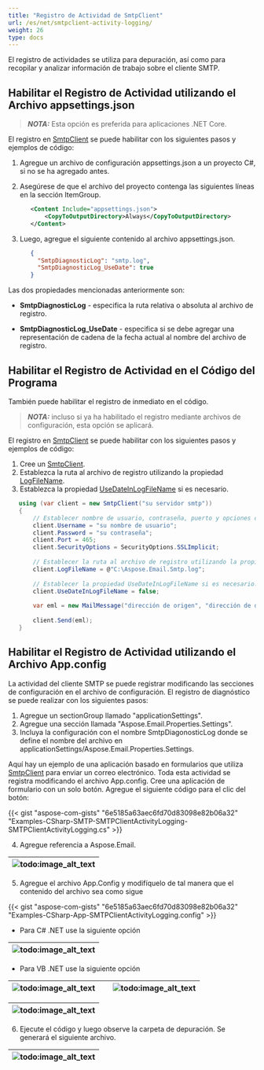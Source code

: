 ```yaml
---
title: "Registro de Actividad de SmtpClient"
url: /es/net/smtpclient-activity-logging/
weight: 26
type: docs
---
```


El registro de actividades se utiliza para depuración, así como para recopilar y analizar información de trabajo sobre el cliente SMTP.

## **Habilitar el Registro de Actividad utilizando el Archivo appsettings.json**

> **_NOTA:_** Esta opción es preferida para aplicaciones .NET Core.

El registro en [SmtpClient](https://reference.aspose.com/email/net/aspose.email.clients.smtp/smtpclient/) se puede habilitar con los siguientes pasos y ejemplos de código:

1. Agregue un archivo de configuración appsettings.json a un proyecto C#, si no se ha agregado antes.
2. Asegúrese de que el archivo del proyecto contenga las siguientes líneas en la sección ItemGroup.

   ```xml
      <Content Include="appsettings.json">
          <CopyToOutputDirectory>Always</CopyToOutputDirectory>
      </Content>
   ```

3. Luego, agregue el siguiente contenido al archivo appsettings.json.

   ```json
      {
        "SmtpDiagnosticLog": "smtp.log",
        "SmtpDiagnosticLog_UseDate": true
      }
   ```

Las dos propiedades mencionadas anteriormente son:

- **SmtpDiagnosticLog** - especifica la ruta relativa o absoluta al archivo de registro.

- **SmtpDiagnosticLog_UseDate** - especifica si se debe agregar una representación de cadena de la fecha actual al nombre del archivo de registro.

## **Habilitar el Registro de Actividad en el Código del Programa**

También puede habilitar el registro de inmediato en el código.

> **_NOTA:_** incluso si ya ha habilitado el registro mediante archivos de configuración, esta opción se aplicará.

El registro en [SmtpClient](https://reference.aspose.com/email/net/aspose.email.clients.smtp/smtpclient/) se puede habilitar con los siguientes pasos y ejemplos de código:

1. Cree un [SmtpClient](https://reference.aspose.com/email/net/aspose.email.clients.smtp/smtpclient/).
2. Establezca la ruta al archivo de registro utilizando la propiedad [LogFileName](https://reference.aspose.com/email/net/aspose.email.clients/emailclient/logfilename/).
3. Establezca la propiedad [UseDateInLogFileName](https://reference.aspose.com/email/net/aspose.email.clients/emailclient/usedateinlogfilename/) si es necesario.

```cs
   using (var client = new SmtpClient("su servidor smtp"))
   {
       // Establecer nombre de usuario, contraseña, puerto y opciones de seguridad
       client.Username = "su nombre de usuario";
       client.Password = "su contraseña";
       client.Port = 465;
       client.SecurityOptions = SecurityOptions.SSLImplicit;
   
       // Establecer la ruta al archivo de registro utilizando la propiedad LogFileName.
       client.LogFileName = @"C:\Aspose.Email.Smtp.log";
       
       // Establecer la propiedad UseDateInLogFileName si es necesario.
       client.UseDateInLogFileName = false;
   
       var eml = new MailMessage("dirección de origen", "dirección de destino", "este es un asunto de prueba", "este es un cuerpo de prueba");
   
       client.Send(eml);
   }
```

## **Habilitar el Registro de Actividad utilizando el Archivo App.config**

La actividad del cliente SMTP se puede registrar modificando las secciones de configuración en el archivo de configuración. El registro de diagnóstico se puede realizar con los siguientes pasos:

1. Agregue un sectionGroup llamado "applicationSettings".
2. Agregue una sección llamada "Aspose.Email.Properties.Settings".
3. Incluya la configuración con el nombre SmtpDiagonosticLog donde se define el nombre del archivo en applicationSettings/Aspose.Email.Properties.Settings.

Aquí hay un ejemplo de una aplicación basado en formularios que utiliza [SmtpClient](https://apireference.aspose.com/email/net/aspose.email.clients.smtp/smtpclient) para enviar un correo electrónico. Toda esta actividad se registra modificando el archivo App.config. Cree una aplicación de formulario con un solo botón. Agregue el siguiente código para el clic del botón:

{{< gist "aspose-com-gists" "6e5185a63aec6fd70d83098e82b06a32" "Examples-CSharp-SMTP-SMTPClientActivityLogging-SMTPClientActivityLogging.cs" >}}

4. Agregue referencia a Aspose.Email.

|![todo:image_alt_text](utility-features-smtp-client_1.png)|
| :- |

5. Agregue el archivo App.Config y modifíquelo de tal manera que el contenido del archivo sea como sigue

{{< gist "aspose-com-gists" "6e5185a63aec6fd70d83098e82b06a32" "Examples-CSharp-App-SMTPClientActivityLogging.config" >}}

- Para C# .NET use la siguiente opción

|![todo:image_alt_text](utility-features-smtp-client_2.png)|
| :- |

- Para VB .NET use la siguiente opción

|![todo:image_alt_text](utility-features-smtp-client_2.png)| |![todo:image_alt_text](utility-features-smtp-client_4.png)|
| :- | :- | :- |

|![todo:image_alt_text](utility-features-smtp-client_5.png)|
| :- |

6. Ejecute el código y luego observe la carpeta de depuración. Se generará el siguiente archivo.

|![todo:image_alt_text](utility-features-smtp-client_6.png)|
| :- |